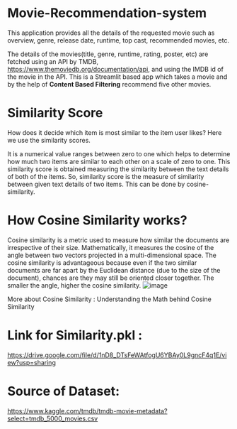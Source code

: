 # Movie-Recommendation-system

This application provides all the details of the requested movie such as overview, genre, release date, runtime, top cast, recommended movies, etc.

The details of the movies(title, genre, runtime, rating, poster, etc) are fetched using an API by TMDB, https://www.themoviedb.org/documentation/api, and using the IMDB id of the movie in the API.
This is a Streamlit based app which takes a movie and by the help of **Content Based Filtering** recommend five other movies.

# Similarity Score
How does it decide which item is most similar to the item user likes? Here we use the similarity scores.

It is a numerical value ranges between zero to one which helps to determine how much two items are similar to each other on a scale of zero to one. This similarity score is obtained measuring the similarity between the text details of both of the items. So, similarity score is the measure of similarity between given text details of two items. This can be done by cosine-similarity.

# How Cosine Similarity works?
Cosine similarity is a metric used to measure how similar the documents are irrespective of their size. Mathematically, it measures the cosine of the angle between two vectors projected in a multi-dimensional space. The cosine similarity is advantageous because even if the two similar documents are far apart by the Euclidean distance (due to the size of the document), chances are they may still be oriented closer together. The smaller the angle, higher the cosine similarity.
![image](https://user-images.githubusercontent.com/84233710/151780428-5e49342f-14da-487b-946e-34ac92870df2.png)

More about Cosine Similarity : Understanding the Math behind Cosine Similarity

# Link for Similarity.pkl :
https://drive.google.com/file/d/1nD8_DTsFeWAtfogU6YBAy0L9gncF4q1E/view?usp=sharing

# Source of Dataset:
https://www.kaggle.com/tmdb/tmdb-movie-metadata?select=tmdb_5000_movies.csv

